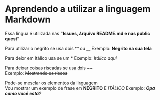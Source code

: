 # Aprendendo a utilizar a linguagem **Markdown**
Essa lingua é utilizada nas **"Issues, Arquivo README.md e nas public quest"**  

Para utilizar o negrito se usa dois **  ou __ 
Exemplo: **Negrito na sua tela**  

Para deixr em Itálico usa se um * 
Exemplo: *Itálico aqui*

Para deixar coisas riscadas se usa dois ~~  
Exemplo: ~~Mostrando os riscos~~


Pode-se mesclar os elementos da linguagem   
Vou mostrar um exemplo de frase em **NEGRITO** E *ITÁLICO*
Exemplo: __*Opa como você está?*__



 
